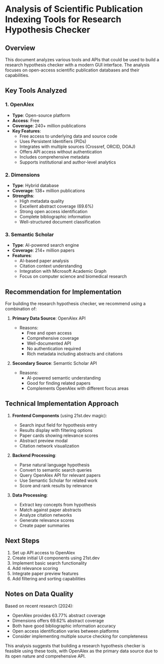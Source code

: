 # Analysis of Scientific Publication Indexing Tools for Research Hypothesis Checker

## Overview
This document analyzes various tools and APIs that could be used to build a research hypothesis checker with a modern GUI interface. The analysis focuses on open-access scientific publication databases and their capabilities.

## Key Tools Analyzed

### 1. OpenAlex
- **Type**: Open-source platform
- **Access**: Free
- **Coverage**: 240+ million publications
- **Key Features**:
  - Free access to underlying data and source code
  - Uses Persistent Identifiers (PIDs)
  - Integrates with multiple sources (Crossref, ORCID, DOAJ)
  - Offers API access without authentication
  - Includes comprehensive metadata
  - Supports institutional and author-level analytics

### 2. Dimensions
- **Type**: Hybrid database
- **Coverage**: 138+ million publications
- **Strengths**:
  - High metadata quality
  - Excellent abstract coverage (69.6%)
  - Strong open access identification
  - Complete bibliographic information
  - Well-structured document classification

### 3. Semantic Scholar
- **Type**: AI-powered search engine
- **Coverage**: 214+ million papers
- **Features**:
  - AI-based paper analysis
  - Citation context understanding
  - Integration with Microsoft Academic Graph
  - Focus on computer science and biomedical research

## Recommendation for Implementation

For building the research hypothesis checker, we recommend using a combination of:

1. **Primary Data Source**: OpenAlex API
   - Reasons:
     - Free and open access
     - Comprehensive coverage
     - Well-documented API
     - No authentication required
     - Rich metadata including abstracts and citations

2. **Secondary Source**: Semantic Scholar API
   - Reasons:
     - AI-powered semantic understanding
     - Good for finding related papers
     - Complements OpenAlex with different focus areas

## Technical Implementation Approach

1. **Frontend Components** (using 21st.dev magic):
   - Search input field for hypothesis entry
   - Results display with filtering options
   - Paper cards showing relevance scores
   - Abstract preview modal
   - Citation network visualization

2. **Backend Processing**:
   - Parse natural language hypothesis
   - Convert to semantic search queries
   - Query OpenAlex API for relevant papers
   - Use Semantic Scholar for related work
   - Score and rank results by relevance

3. **Data Processing**:
   - Extract key concepts from hypothesis
   - Match against paper abstracts
   - Analyze citation networks
   - Generate relevance scores
   - Create paper summaries

## Next Steps

1. Set up API access to OpenAlex
2. Create initial UI components using 21st.dev
3. Implement basic search functionality
4. Add relevance scoring
5. Integrate paper preview features
6. Add filtering and sorting capabilities

## Notes on Data Quality

Based on recent research (2024):
- OpenAlex provides 63.77% abstract coverage
- Dimensions offers 69.62% abstract coverage
- Both have good bibliographic information accuracy
- Open access identification varies between platforms
- Consider implementing multiple source checking for completeness

This analysis suggests that building a research hypothesis checker is feasible using these tools, with OpenAlex as the primary data source due to its open nature and comprehensive API. 